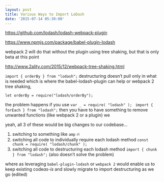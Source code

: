 ```yaml
---
layout: post
title: Various Ways to Import LoDash
date: '2015-07-14 05:30:00'
---
```


https://github.com/lodash/lodash-webpack-plugin

https://www.npmjs.com/package/babel-plugin-lodash

webpack 2 will do that without the plugin using tree shaking, but that is only beta at this point

http://www.2ality.com/2015/12/webpack-tree-shaking.html

`import { orderBy } from "lodash";`
destructuring doesn’t pull only in what is needed  which is where the babel-lodash-plugin can help or webpack 2 tree shaking,

`let orderBy = require("lodash/orderBy");`

the problem happens if you use
`var _ = require( "lodash" ); `
`import { forEach } from "lodash";` then you have to have something to remove unwanted functions (like webpack 2 or a plugin) we

yeah, all 3 of these would be big changes to our codebase…

1. switching to something like `amp` :fire:
2. switching all code to individually require each lodash method `const chunk = require( "lodash/chunk" );`
3. switching all code to destructuring each lodash method `import { chunk } from "lodash";` (also doesn’t solve the problem)

where as leveraging `babel-plugin-lodash` or `webpack 2` would enable us to keep existing code ​*as-is*​ and slowly migrate to import destructuring as we go (edited)
